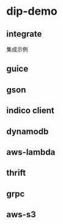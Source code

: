 # dip-demo

## integrate
集成示例

## guice

## gson

## indico client

## dynamodb

## aws-lambda

## thrift

## grpc

## aws-s3


